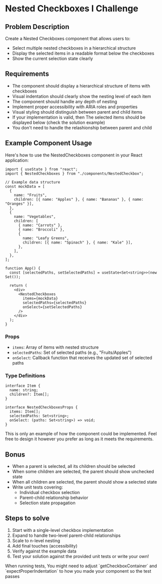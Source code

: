 # Nested Checkboxes I Challenge

## Problem Description

Create a Nested Checkboxes component that allows users to:

- Select multiple nested checkboxes in a hierarchical structure
- Display the selected items in a readable format below the checkboxes
- Show the current selection state clearly

## Requirements

- The component should display a hierarchical structure of items with checkboxes
- Visual indentation should clearly show the nesting level of each item
- The component should handle any depth of nesting
- Implement proper accessibility with ARIA roles and properties
- Visual styling should distinguish between parent and child items
- If your implementation is valid, then The selected items should be displayed below (check the solution example)
- You don't need to handle the relashionship between parent and child

## Example Component Usage

Here's how to use the NestedCheckboxes component in your React application:

```tsx
import { useState } from "react";
import { NestedCheckboxes } from "./components/NestedCheckbox";

// Example data structure
const mockData = [
  {
    name: "Fruits",
    children: [{ name: "Apples" }, { name: "Bananas" }, { name: "Oranges" }],
  },
  {
    name: "Vegetables",
    children: [
      { name: "Carrots" },
      { name: "Broccoli" },
      {
        name: "Leafy Greens",
        children: [{ name: "Spinach" }, { name: "Kale" }],
      },
    ],
  },
];

function App() {
  const [selectedPaths, setSelectedPaths] = useState<Set<string>>(new Set());

  return (
    <div>
      <NestedCheckboxes
        items={mockData}
        selectedPaths={selectedPaths}
        onSelect={setSelectedPaths}
      />
    </div>
  );
}
```

### Props

- `items`: Array of items with nested structure
- `selectedPaths`: Set of selected paths (e.g., "Fruits/Apples")
- `onSelect`: Callback function that receives the updated set of selected paths

### Type Definitions

```tsx
interface Item {
  name: string;
  children?: Item[];
}

interface NestedCheckboxesProps {
  items: Item[];
  selectedPaths: Set<string>;
  onSelect: (paths: Set<string>) => void;
}
```

This is only an example of how the component could be implemented. Feel free to design it however you prefer as long as it meets the requirements.

## Bonus

- When a parent is selected, all its children should be selected
- When some children are selected, the parent should show unchecked state
- When all children are selected, the parent should show a selected state
- Write unit tests covering:
  - Individual checkbox selection
  - Parent-child relationship behavior
  - Selection state propagation

## Steps to solve

1. Start with a single-level checkbox implementation
2. Expand to handle two-level parent-child relationships
3. Scale to n-level nesting
4. Add final touches (accessibility)
5. Verify against the example data
6. Test your solution against the provided unit tests or write your own!

<Callout type="info">
When running tests, You might need to adjust `getCheckboxContainer` and `expectProperIndentation` to how you made your component so the test passes
</Callout>
